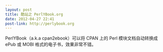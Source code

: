 ```yaml
---
layout: post
title: 酷站之 PerlYBook.org
date: 2012-04-27 22:41
post-link: http://perlybook.org
---
```


PerlYBook（a.k.a cpan2ebook）可以将 CPAN 上的 Perl 模块文档自动转换成 ePub 或 MOBI
格式的电子书，效果非常不错。
